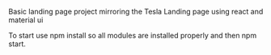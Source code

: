 Basic landing page project mirroring the Tesla Landing page using react and material ui

To start use npm install so all modules are installed properly and then npm start.
